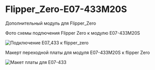 # Flipper_Zero-E07-433M20S
Дополнительный модуль для Flipper_Zero

Фото схемы подлючения Flipper Zero к модулю E07-433M20S

![Подключение E07_433 к flipper_zero](https://github.com/user-attachments/assets/c0f3217e-77fa-4022-864a-339ae40989cd)

Макерт переходной платы для модуля E07-433M20S к flipper Zero

![Макет платы для E07-433](https://github.com/user-attachments/assets/c8ff7283-364f-4f41-970c-4284ee9469c4)
